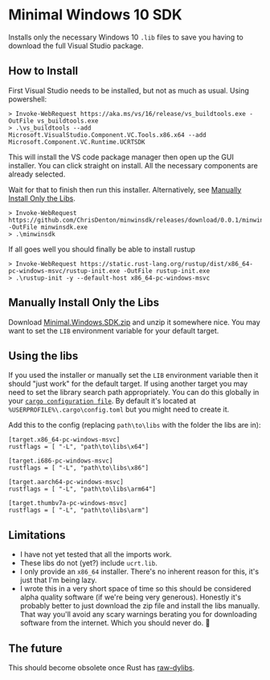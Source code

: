 # Minimal Windows 10 SDK

Installs only the necessary Windows 10 `.lib` files to save you having to download the full Visual Studio package.

## How to Install

First Visual Studio needs to be installed, but not as much as usual. Using powershell:

    > Invoke-WebRequest https://aka.ms/vs/16/release/vs_buildtools.exe -OutFile vs_buildtools.exe
    > .\vs_buildtools --add Microsoft.VisualStudio.Component.VC.Tools.x86.x64 --add Microsoft.Component.VC.Runtime.UCRTSDK

This will install the VS code package manager then open up the GUI installer. You can click straight on install. All the necessary components are already selected.

Wait for that to finish then run this installer. Alternatively, see [Manually Install Only the Libs](#manually-install-only-the-libs).

    > Invoke-WebRequest https://github.com/ChrisDenton/minwinsdk/releases/download/0.0.1/minwinsdk.exe  -OutFile minwinsdk.exe
    > .\minwinsdk

If all goes well you should finally be able to install rustup

    > Invoke-WebRequest https://static.rust-lang.org/rustup/dist/x86_64-pc-windows-msvc/rustup-init.exe -OutFile rustup-init.exe
    > .\rustup-init -y --default-host x86_64-pc-windows-msvc

## Manually Install Only the Libs

Download [Minimal.Windows.SDK.zip](https://github.com/ChrisDenton/minwinsdk/releases/download/0.0.1/Minimal.Windows.SDK.zip) and unzip it somewhere nice. You may want to set the `LIB` environment variable for your default target.

## Using the libs

If you used the installer or manually set the `LIB` environment variable then it should "just work" for the default target. If using another target you may need to set the library search path appropriately. You can do this globally in your [`cargo configuration file`](https://doc.rust-lang.org/cargo/reference/config.html). By default it's located at `%USERPROFILE%\.cargo\config.toml` but you might need to create it.

Add this to the config (replacing `path\to\libs` with the folder the libs are in):
```
[target.x86_64-pc-windows-msvc]
rustflags = [ "-L", "path\to\libs\x64"]

[target.i686-pc-windows-msvc]
rustflags = [ "-L", "path\to\libs\x86"]

[target.aarch64-pc-windows-msvc]
rustflags = [ "-L", "path\to\libs\arm64"]

[target.thumbv7a-pc-windows-msvc]
rustflags = [ "-L", "path\to\libs\arm"]
```

## Limitations

* I have not yet tested that all the imports work.
* These libs do not (yet?) include `ucrt.lib`.
* I only provide an `x86_64` installer. There's no inherent reason for this, it's just that I'm being lazy.
* I wrote this in a very short space of time so this should be considered alpha quality software (if we're being very generous). Honestly it's probably better to just download the zip file and install the libs manually. That way you'll avoid any scary warnings berating you for downloading software from the internet. Which you should never do. 👀

## The future

This should become obsolete once Rust has [raw-dylibs](https://rust-lang.github.io/rfcs/2627-raw-dylib-kind.html).
